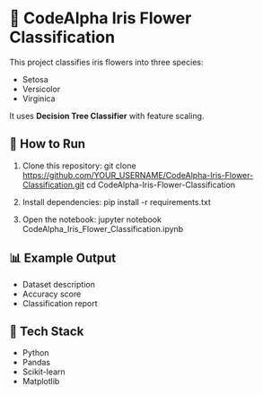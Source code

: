 # 🌸 CodeAlpha Iris Flower Classification

This project classifies iris flowers into three species:
- Setosa
- Versicolor
- Virginica

It uses **Decision Tree Classifier** with feature scaling.

## 🚀 How to Run

1. Clone this repository:
git clone https://github.com/YOUR_USERNAME/CodeAlpha-Iris-Flower-Classification.git
cd CodeAlpha-Iris-Flower-Classification



2. Install dependencies:
pip install -r requirements.txt


3. Open the notebook:
jupyter notebook CodeAlpha_Iris_Flower_Classification.ipynb



## 📊 Example Output
- Dataset description  
- Accuracy score  
- Classification report  

## 🔧 Tech Stack
- Python  
- Pandas  
- Scikit-learn  
- Matplotlib  
